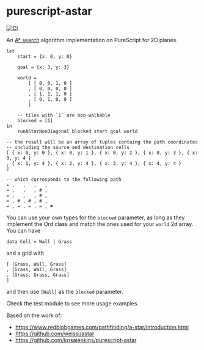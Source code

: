 # purescript-astar

[![CI](https://github.com/lfarroco/purescript-astar/actions/workflows/blank.yml/badge.svg)](https://github.com/lfarroco/purescript-astar/actions/workflows/blank.yml)

An [A\* search](https://en.wikipedia.org/wiki/A*_search_algorithm) algorithm implementation on PureScript for 2D planes.

```
let
    start = {x: 0, y: 0}

    goal = {x: 3, y: 3}

    world =
        [ [ 0, 0, 1, 0 ]
        , [ 0, 0, 0, 0 ]
        , [ 1, 1, 1, 0 ]
        , [ 0, 1, 0, 0 ]
        ]

    -- tiles with `1` are non-walkable
    blocked = [1]
in
    runAStarNonDiagonal blocked start goal world

-- the result will be an array of tuples containg the path coordinates
-- including the source and destination cells
[ { x: 0, y: 0 }, { x: 0, y: 1 }, { x: 0, y: 2 }, { x: 0, y: 3 }, { x: 0, y: 4 }
, { x: 1, y: 4 }, { x: 2, y: 4 }, { x: 3, y: 4 }, { x: 4, y: 4 }
]

-- which corresponds to the following path
✯ ,   ,   ,   ,
= ,   ,   , # ,
= ,   ,   , # ,
= , # , # , # ,
= , = , = , = , ⚑
```

You can use your own types for the `blocked` parameter, as long as they implement
the Ord class and match the ones used for your `world` 2d array.
You can have

```
data Cell = Wall | Grass
```

and a grid with

```
[ [Grass, Wall, Grass]
, [Grass, Wall, Grass]
, [Grass, Grass, Grass]
]
```

and then use `[Wall]` as the `blocked` parameter.

Check the test module to see more usage examples.

Based on the work of:

- https://www.redblobgames.com/pathfinding/a-star/introduction.html
- https://github.com/weissi/astar
- https://github.com/krisajenkins/purescript-astar
